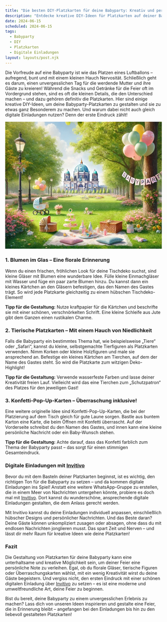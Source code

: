 ```yaml
---
title: "Die besten DIY-Platzkarten für deine Babyparty: Kreativ und persönlich gestalten"
description: "Entdecke kreative DIY-Ideen für Platzkarten auf deiner Babyparty, die nicht nur schön aussehen, sondern auch eine persönliche Note verleihen. Plus - Warum digitale Einladungen der perfekte Start sind!"
date: 2024-06-15
scheduled: 2024-06-15
tags:
  - Babyparty
  - DIY
  - Platzkarten
  - Digitale Einladungen
layout: layouts/post.njk
---
```


Die Vorfreude auf eine Babyparty ist wie das Platzen eines Luftballons – aufregend, bunt und mit einem kleinen Hauch Nervosität. Schließlich geht es darum, einen unvergesslichen Tag für die werdende Mutter und ihre Gäste zu kreieren! Während die Snacks und Getränke für die Feier oft im Vordergrund stehen, sind es oft die kleinen Details, die den Unterschied machen – und dazu gehören definitiv die Platzkarten. Hier sind einige kreative DIY-Ideen, um deine Babyparty-Platzkarten zu gestalten und sie zu etwas ganz Besonderem zu machen. Und warum dabei nicht auch gleich digitale Einladungen nutzen? Denn der erste Eindruck zählt!

![DIY-Platzkarten für Babyparty](/img/picnic-park.webp)

### 1. **Blumen im Glas – Eine florale Erinnerung**

Wenn du einen frischen, fröhlichen Look für deine Tischdeko suchst, sind kleine Gläser mit Blumen eine wunderbare Idee. Fülle kleine Einmachgläser mit Wasser und füge ein paar zarte Blumen hinzu. Du kannst dann ein kleines Kärtchen an den Gläsern befestigen, das den Namen des Gastes trägt. So wird jede Platzkarte gleichzeitig zu einem hübschen Tischdeko-Element!

**Tipp für die Gestaltung:** Nutze kraftpapier für die Kärtchen und beschrifte sie mit einer schönen, verschnörkelten Schrift. Eine kleine Schleife aus Jute gibt dem Ganzen einen rustikalen Charme.

### 2. **Tierische Platzkarten – Mit einem Hauch von Niedlichkeit**

Falls die Babyparty ein bestimmtes Thema hat, wie beispielsweise „Tiere“ oder „Safari“, kannst du kleine, selbstgemachte Tierfiguren als Platzkarten verwenden. Nimm Korken oder kleine Holzfiguren und male sie ansprechend an. Befestige ein kleines Kärtchen am Tierchen, auf dem der Name des Gastes steht. So wird die Platzkarte zum witzigen Deko-Highlight!

**Tipp für die Gestaltung:** Verwende wasserfeste Farben und lasse deiner Kreativität freien Lauf. Vielleicht wird das eine Tierchen zum „Schutzpatron“ des Platzes für den jeweiligen Gast!

### 3. **Konfetti-Pop-Up-Karten – Überraschung inklusive!**

Eine weitere originelle Idee sind Konfetti-Pop-Up-Karten, die bei der Platzierung auf dem Tisch gleich für gute Laune sorgen. Bastle aus buntem Karton eine Karte, die beim Öffnen mit Konfetti überrascht. Auf der Vorderseite schreibst du den Namen des Gastes, und innen kann eine kleine persönliche Nachricht oder ein Baby-Wunsch stehen.

**Tipp für die Gestaltung:** Achte darauf, dass das Konfetti farblich zum Thema der Babyparty passt – das sorgt für einen stimmigen Gesamteindruck.

### **Digitale Einladungen mit [Invitivo](https://invitivo.com/create)**

Bevor du mit dem Basteln deiner Platzkarten beginnst, ist es wichtig, den richtigen Ton für die Babyparty zu setzen – und da kommen digitale Einladungen ins Spiel! Anstatt eine weitere WhatsApp-Gruppe zu erstellen, die in einem Meer von Nachrichten untergehen könnte, probiere es doch mal mit [Invitivo](https://invitivo.com/). Dort kannst du wunderschöne, ansprechende digitale Einladungen gestalten, die dem Anlass gerecht werden.

Mit Invitivo kannst du deine Einladungen individuell anpassen, einschließlich hübscher Designs und persönlicher Nachrichten. Und das Beste daran? Deine Gäste können unkompliziert zusagen oder absagen, ohne dass du mit endlosen Nachrichten jonglieren musst. Das spart Zeit und Nerven – und lässt dir mehr Raum für kreative Ideen wie deine Platzkarten!

### **Fazit**

Die Gestaltung von Platzkarten für deine Babyparty kann eine unterhaltsame und kreative Möglichkeit sein, um deiner Feier eine persönliche Note zu verleihen. Egal, ob du florale Gläser, tierische Figuren oder Überraschungskarten wählst, mit ein wenig Kreativität wirst du deine Gäste begeistern. Und vergiss nicht, den ersten Eindruck mit einer schönen digitalen Einladung über [Invitivo](https://invitivo.com/) zu setzen – es ist eine moderne und umweltfreundliche Art, deine Feier zu beginnen.

Bist du bereit, deine Babyparty zu einem unvergesslichen Erlebnis zu machen? Lass dich von unseren Ideen inspirieren und gestalte eine Feier, die in Erinnerung bleibt – angefangen bei den Einladungen bis hin zu den liebevoll gestalteten Platzkarten!

